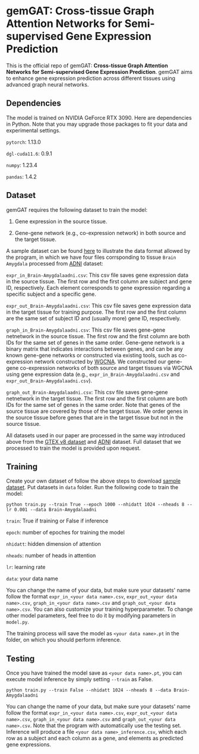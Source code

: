 # gemGAT: Cross-tissue Graph Attention Networks for Semi-supervised Gene Expression Prediction
This is the official repo of gemGAT: **Cross-tissue Graph Attention Networks for Semi-supervised Gene Expression Prediction**. gemGAT aims to enhance gene expression prediction across different tissues using advanced graph neural networks.

## Dependencies

The model is trained on NVIDIA GeForce RTX 3090. Here are dependencies in Python. Note that you may upgrade those packages to fit your data and experimental settings.

`pytorch`: 1.13.0

`dgl-cuda11.6`: 0.9.1

`numpy`: 1.23.4

`pandas`: 1.4.2

## Dataset
gemGAT requires the following dataset to train the model:

1. Gene expression in the source tissue.

2. Gene-gene network (e.g., co-expression network) in both source and the target tissue.

A sample dataset can be found [here](https://drive.google.com/drive/folders/1z_qdChCJM3GdjBTQfQWKjuK7oyF3oXir?usp=drive_link) to illustrate the data format allowed by the program, in which we have four files corrsponding to tissue `Brain Amygdala` processed from [ADNI](https://adni.loni.usc.edu/) dataset:

`expr_in_Brain-Amygdalaadni.csv`: This csv file saves gene expression data in the source tissue. The first row and the first column are subject and gene ID, respectively. Each element corresponds to gene expression regarding a specific subject and a specific gene.

`expr_out_Brain-Amygdalaadni.csv`: This csv file saves gene expression data in the target tissue for training purpose. The first row and the first column are the same set of subject ID and (usually more) gene ID, respectively.

`graph_in_Brain-Amygdalaadni.csv`: This csv file saves gene-gene netnetwork in the source tissue. The first row and the first column are both IDs for the same set of genes in the same order. Gene-gene network is a binary matrix that indicates interactions between genes, and can be any known gene-gene networks or constructed via existing tools, such as co-expression network constructed by [WGCNA](https://bmcbioinformatics.biomedcentral.com/articles/10.1186/1471-2105-9-559). We constructed our gene-gene co-expression networks of both source and target tissues via WGCNA using gene expression data (e.g., `expr_in_Brain-Amygdalaadni.csv` and `expr_out_Brain-Amygdalaadni.csv`).

`graph_out_Brain-Amygdalaadni.csv`: This csv file saves gene-gene netnetwork in the target tissue. The first row and the first column are both IDs for the same set of genes in the same order. Note that genes of the source tissue are covered by those of the target tissue. We order genes in the source tissue before genes that are in the target tissue but not in the source tissue.

All datasets used in our paper are processed in the same way introduced above from the [GTEX v8 dataset](https://gtexportal.org/home/) and [ADNI](https://adni.loni.usc.edu/) dataset. Full dataset that we processed to train the model is provided upon request.

## Training

Create your own dataset of follow the above steps to download [sample dataset](https://drive.google.com/drive/folders/1z_qdChCJM3GdjBTQfQWKjuK7oyF3oXir?usp=drive_link). Put datasets in `data` folder. Run the following code to train the model:

`python train.py --train True --epoch 1000 --nhidatt 1024 --nheads 8 --lr 0.001 --data Brain-Amygdalaadni`

`train`: True if training or False if inference

`epoch`: number of epoches for training the model

`nhidatt`: hidden dimension of attention

`nheads`: number of heads in attention

`lr`: learning rate

`data`: your data name

You can change the name of your data, but make sure your datasets' name follow the format `expr_in_<your data name>.csv`, `expr_out_<your data name>.csv`, `graph_in_<your data name>.csv` and `graph_out_<your data name>.csv`. You can also customize your training hyperparameter. To change other model parameters, feel free to do it by modifying parameters in `model.py`. 

The training process will save the model as `<your data name>.pt` in the folder, on which you should perform inference.

## Testing

Once you have trained the model save as `<your data name>.pt`, you can execute model inference by simply setting `--train` as False.

`python train.py --train False --nhidatt 1024 --nheads 8 --data Brain-Amygdalaadni`

You can change the name of your data, but make sure your datasets' name follow the format `expr_in_<your data name>.csv`, `expr_out_<your data name>.csv`, `graph_in_<your data name>.csv` and `graph_out_<your data name>.csv`. Note that the program with automatically use the testing set. Inference will produce a file `<your data name>_inference.csv`, which each row as a subject and each column as a gene, and elements as predicted gene expressions.

